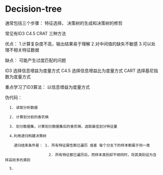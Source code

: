 # Decision-tree

通常包括三个步骤： 特征选择， 决策树的生成和决策树的修剪

常见有ID3   C4.5  CRAT 三种方法

优点： 1.计算复杂度不高，输出结果易于理解
      2.对中间值的缺失不敏感
      3.可以处理不相关特征数据
      
缺点： 可能产生过度匹配的问题

ID3 选择信息增益为度量方式
C4.5 选择信息增益比为度量方式
CART 选择基尼指数为度量方式

重点学习了ID3算法： 以信息增益为度量方式

伪代码： 
 
      1. 读取分析数据

      2. 计算划分前的香农熵
      
      3. 划分数据集，计算划分数据集后的香农熵，选取最佳划分特征量
      
      4.利用递归构建决策树
        
        递归结束条件是： 1. 所有特征属性都已遍历 或者 每个分支下的样本都属于同一类
        
                        2. 所有特征都已遍历后，而样本类别却不相同时，将其类别设为含样品较多的类别
      
      5.
